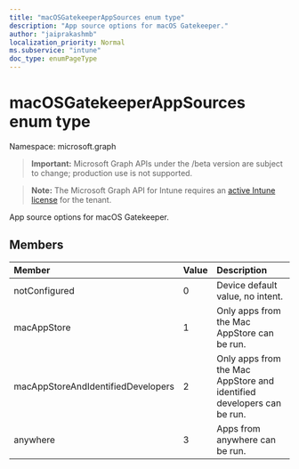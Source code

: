 ```yaml
---
title: "macOSGatekeeperAppSources enum type"
description: "App source options for macOS Gatekeeper."
author: "jaiprakashmb"
localization_priority: Normal
ms.subservice: "intune"
doc_type: enumPageType
---
```


# macOSGatekeeperAppSources enum type

Namespace: microsoft.graph
> **Important:** Microsoft Graph APIs under the /beta version are subject to change; production use is not supported.

> **Note:** The Microsoft Graph API for Intune requires an [active Intune license](https://go.microsoft.com/fwlink/?linkid=839381) for the tenant.


App source options for macOS Gatekeeper.

## Members
|Member|Value|Description|
|:---|:---|:---|
|notConfigured|0|Device default value, no intent.|
|macAppStore|1|Only apps from the Mac AppStore can be run.|
|macAppStoreAndIdentifiedDevelopers|2|Only apps from the Mac AppStore and identified developers can be run.|
|anywhere|3|Apps from anywhere can be run.|
